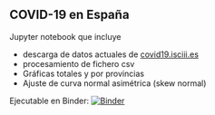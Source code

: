 ## COVID-19 en España

Jupyter notebook que incluye
- descarga de datos actuales de [covid19.isciii.es](https://covid19.isciii.es)
- procesamiento de fichero csv
- Gráficas totales y por provincias
- Ajuste de curva normal asimétrica (skew normal)

Ejecutable en Binder: [![Binder](https://mybinder.org/badge_logo.svg)](https://mybinder.org/v2/gh/ffleifel/COVID-19/master?filepath=COVID-19-curve.ipynb)
